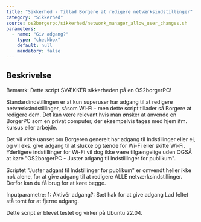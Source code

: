 ```yaml
---
title: "Sikkerhed - Tillad Borgere at redigere netværksindstillinger"
category: "Sikkerhed"
source: os2borgerpc/sikkerhed/network_manager_allow_user_changes.sh
parameters:
  - name: "Giv adgang?"
    type: "checkbox"
    default: null
    mandatory: false
---
```


## Beskrivelse
Bemærk: Dette script SVÆKKER sikkerheden på en OS2borgerPC!  

Standardindstillingen er at kun superuser har adgang til at redigere netværksindstillinger, såsom Wi-Fi - men dette script tillader så Borgere at redigere dem.
Det kan være relevant hvis man ønsker at anvende en BorgerPC som en privat computer, der eksempelvis tages med hjem ifm. kursus eller arbejde.

Det vil virke uanset om Borgeren generelt har adgang til Indstillinger eller ej, og vil eks. give adgang til at slukke og tænde for Wi-Fi eller skifte Wi-Fi. Yderligere indstillinger for Wi-Fi vil dog ikke være tilgængelige uden OGSÅ at køre "OS2borgerPC - Juster adgang til Indstillinger for publikum".

Scriptet "Juster adgant til Indstillinger for publikum" er omvendt heller ikke nok alene, for at give adgang til at redigere ALLE netværksindstillinger. Derfor kan du få brug for at køre begge.

Inputparametre:
1: Aktivér adgang?: 
  Sæt hak for at give adgang
  Lad feltet stå tomt for at fjerne adgang.

Dette script er blevet testet og virker på Ubuntu 22.04.